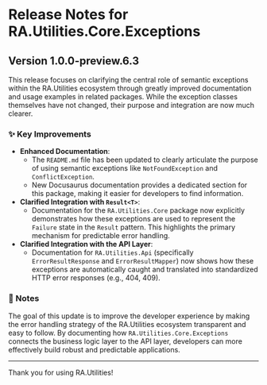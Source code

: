 # Release Notes for RA.Utilities.Core.Exceptions

## Version 1.0.0-preview.6.3

This release focuses on clarifying the central role of semantic exceptions within the RA.Utilities ecosystem through greatly improved documentation and usage examples in related packages. While the exception classes themselves have not changed, their purpose and integration are now much clearer.

### ✨ Key Improvements

*   **Enhanced Documentation**:
    *   The `README.md` file has been updated to clearly articulate the purpose of using semantic exceptions like `NotFoundException` and `ConflictException`.
    *   New Docusaurus documentation provides a dedicated section for this package, making it easier for developers to find information.
*   **Clarified Integration with `Result<T>`**:
    *   Documentation for the `RA.Utilities.Core` package now explicitly demonstrates how these exceptions are used to represent the `Failure` state in the `Result` pattern. This highlights the primary mechanism for predictable error handling.
*   **Clarified Integration with the API Layer**:
    *   Documentation for `RA.Utilities.Api` (specifically `ErrorResultResponse` and `ErrorResultMapper`) now shows how these exceptions are automatically caught and translated into standardized HTTP error responses (e.g., 404, 409).

### 📝 Notes

The goal of this update is to improve the developer experience by making the error handling strategy of the RA.Utilities ecosystem transparent and easy to follow. By documenting how `RA.Utilities.Core.Exceptions` connects the business logic layer to the API layer, developers can more effectively build robust and predictable applications.

---

Thank you for using RA.Utilities!
